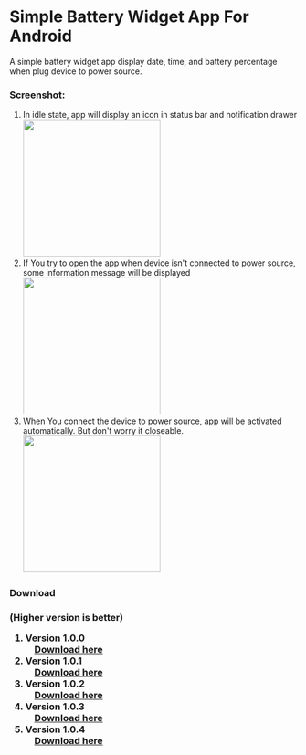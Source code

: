 # Simple Battery Widget App For Android
A simple battery widget app display date, time, and battery percentage when plug device to power source.

<h3>Screenshot:</h3>
<ol>
<li>In idle state, app will display an icon in status bar and notification drawer<br/>
<img src="http://cdn.unydevelopernetwork.com/mil-system/widgetApp/git/Screenshot_2017-02-07-08-31-13.png" width="240">
</li>

<li>If You try to open the app when device isn't connected to power source, some information message will be displayed<br/>
<img src="http://cdn.unydevelopernetwork.com/mil-system/widgetApp/git/Screenshot_2017-02-07-08-31-25.png" width="240">
</li>

<li>When You connect the device to power source, app will be activated automatically. But don't worry it closeable.<br/>
<img src="http://cdn.unydevelopernetwork.com/mil-system/widgetApp/git/Screenshot_2017-02-07-08-30-53.png" width="240">
</li>
</ol>

<h3>Download<h3>
(Higher version is better)
<ol>
<li><strong>Version 1.0.0</strong><br/>
&nbsp;&nbsp;&nbsp;&nbsp;<a href="http://cdn.unydevelopernetwork.com/mil-system/widgetApp/1.0.0/com.mil.system.widgetapp.apk">Download here</a>
</li>
<li><strong>Version 1.0.1</strong><br/>
&nbsp;&nbsp;&nbsp;&nbsp;<a href="http://cdn.unydevelopernetwork.com/mil-system/widgetApp/1.0.1/com.mil.system.widgetapp.apk">Download here</a>
</li>
<li><strong>Version 1.0.2</strong><br/>
&nbsp;&nbsp;&nbsp;&nbsp;<a href="http://cdn.unydevelopernetwork.com/mil-system/widgetApp/1.0.2/com.mil.system.widgetapp.apk">Download here</a>
</li>
<li><strong>Version 1.0.3</strong><br/>
&nbsp;&nbsp;&nbsp;&nbsp;<a href="http://cdn.unydevelopernetwork.com/mil-system/widgetApp/1.0.3/com.mil.system.widgetapp.apk">Download here</a>
</li>
<li><strong>Version 1.0.4</strong><br/>
&nbsp;&nbsp;&nbsp;&nbsp;<a href="http://cdn.unydevelopernetwork.com/mil-system/widgetApp/1.0.4/com.mil.system.widgetapp.apk">Download here</a>
</li>
</ol>
